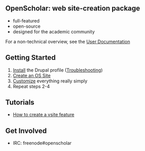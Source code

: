 ## OpenScholar: web site-creation package
* full-featured
* open-source
* designed for the academic community

For a non-technical overview, see the [User Documentation](http://scholar.harvard.edu/help/vsitehelp/User-Documentation)

## Getting Started

1. [Install](https://github.com/openscholar/openscholar/wiki/Install) the Drupal profile ([Troubleshooting](https://github.com/openscholar/openscholar/wiki/Troubleshooting))
1. [Create an OS Site](https://github.com/openscholar/openscholar/wiki/Create-an-os-site)
1. [Customize](https://github.com/openscholar/openscholar/wiki/Customize) everything really simply
1. Repeat steps 2-4

## Tutorials

* [How to create a vsite feature](https://github.com/openscholar/openscholar/wiki/How-to-create-a-vsite-feature)

## Get Involved

* IRC: freenode#openscholar
